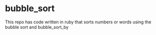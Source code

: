# bubble_sort

This repo has code written in ruby that sorts numbers or words using the bubble sort and bubble_sort_by
